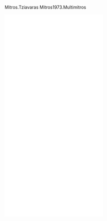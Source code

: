 Mitros.Tziavaras Mitros1973.Multimitros 
<iframe src="//widgets-code.websta.me/w/25cba2d779ef?ck=MjAxNy0wMS0yNVQwNjoyNzoxNi4wMDBa" allowtransparency="true" frameborder="0" scrolling="no" style="border:none;overflow:auto;height:648px;width:316px;"></iframe> <!-- WEBSTA WIDGETS - widgets.websta.me -->
